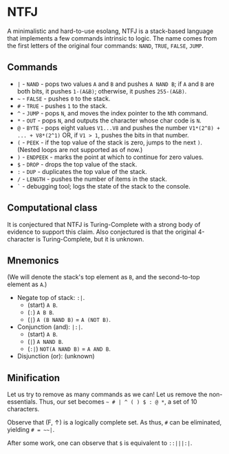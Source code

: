 # NTFJ
A minimalistic and hard-to-use esolang, NTFJ is a stack-based language that implements a few commands intrinsic to logic. The name comes from the first letters of the original four commands: `NAND`, `TRUE`, `FALSE`, `JUMP`.

## Commands

 * `|` - `NAND` - pops two values `A` and `B` and pushes `A NAND B`; if `A` and `B` are both bits, it pushes `1-(A&B)`; otherwise, it pushes `255-(A&B)`.
 * `~` - `FALSE` - pushes `0` to the stack.
 * `#` - `TRUE` - pushes `1` to the stack.
 * `^` - `JUMP` - pops `N`, and moves the index pointer to the `N`th command.
 * `*` - `OUT` - pops `N`, and outputs the character whose char code is `N`.
 * `@` - `BYTE` - pops eight values `V1...V8` and pushes the number `V1*(2^8) + ... + V8*(2^1)` OR, if `V1 > 1`, pushes the bits in that number.
 * `(` - `PEEK` - if the top value of the stack is zero, jumps to the next `)`. (Nested loops are not supported as of now.)
 * `)` - `ENDPEEK` - marks the point at which to continue for zero values.
 * `$` - `DROP` - drops the top value of the stack.
 * `:` - `DUP` - duplicates the top value of the stack.
 * `/` - `LENGTH` - pushes the number of items in the stack.
 * `` ` `` - debugging tool; logs the state of the stack to the console.

## Computational class
It is conjectured that NTFJ is Turing-Complete with a strong body of evidence to support this claim. Also conjectured is that the original 4-character is Turing-Complete, but it is unknown.

## Mnemonics
(We will denote the stack's top element as `B`, and the second-to-top element as `A`.)

 * Negate top of stack: `:|`.
   * (start) `A B`.
   * (`:`) `A B B`.
   * (`|`) `A (B NAND B)` = `A (NOT B)`.
 * Conjunction (and): `|:|`.
   * (start) `A B`.
   * (`|`) `A NAND B`.
   * (`:|`) `NOT(A NAND B)` = `A AND B`.
 * Disjunction (or): (unknown)

## Minification

Let us try to remove as many commands as we can! Let us remove the non-essentials. Thus, our set becomes `~ # | ^ ( ) $ : @ *`, a set of 10 characters.

Observe that (F, &uarr;) is a logically complete set. As thus, `#` can be eliminated, yielding `# = ~~|`.

After some work, one can observe that `$` is equivalent to `::|||:|`.
